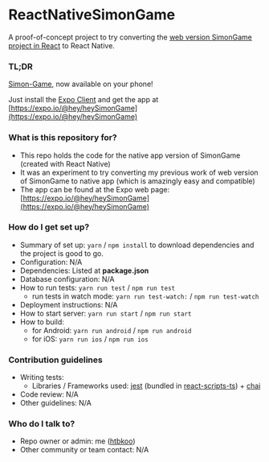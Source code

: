 # ReactNativeSimonGame
A proof-of-concept project to try converting the [web version SimonGame project in React](https://github.com/htbkoo/javascript#simon-game) to React Native.

### TL;DR ###

[Simon-Game](https://en.wikipedia.org/wiki/Simon_(game)), now available on your phone!

Just install the [Expo Client](https://expo.io/tools#client) and get the app at [https://expo.io/@hey/heySimonGame](https://expo.io/@hey/heySimonGame)

### What is this repository for? ###

* This repo holds the code for the native app version of SimonGame (created with React Native)
* It was an experiment to try converting my previous work of web version of SimonGame to native app (which is amazingly easy and compatible)
* The app can be found at the Expo web page: [https://expo.io/@hey/heySimonGame](https://expo.io/@hey/heySimonGame)

### How do I get set up? ###

* Summary of set up: ```yarn``` / ```npm install``` to download dependencies and the project is good to go.
* Configuration: N/A
* Dependencies: Listed at **package.json**
* Database configuration: N/A
* How to run tests: ```yarn run test``` / ```npm run test```
    * run tests in watch mode: ```yarn run test-watch:``` / ```npm run test-watch```
* Deployment instructions: N/A
* How to start server: ```yarn run start``` / ```npm run start```
* How to build:
    * for Android: ```yarn run android``` / ```npm run android```
    * for iOS: ```yarn run ios``` / ```npm run ios```

### Contribution guidelines ###

* Writing tests:
    * Libraries / Frameworks used: [jest](https://facebook.github.io/jest/) (bundled in [react-scripts-ts](https://github.com/wmonk/create-react-app-typescript)) + [chai](http://www.chaijs.com/)
* Code review: N/A
* Other guidelines: N/A

### Who do I talk to? ###

* Repo owner or admin: me ([htbkoo](https://bitbucket.org/htbkoo/))
* Other community or team contact: N/A
